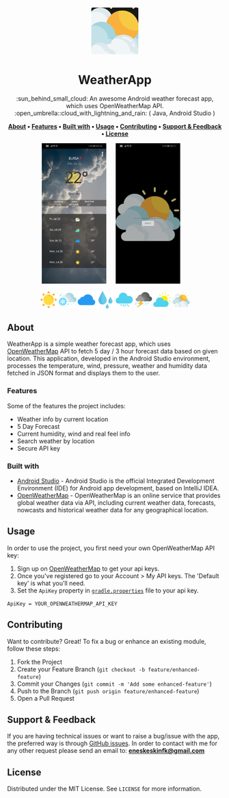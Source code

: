 <p align="center">
  <img width="110" height="auto" src="./images/logo.png" alt="logo">
</p>

<h1 align="center">WeatherApp</h1>

<p align="center">:sun_behind_small_cloud: An awesome Android weather forecast app, which uses OpenWeatherMap API. :open_umbrella::cloud_with_lightning_and_rain: ( Java, Android Studio ) </p>

<p align="center">
  <strong>
    <a href="#about">About</a> • 
    <a href="#features">Features</a> • 
    <a href="#built-with">Built with</a> • 
    <a href="#usage">Usage</a> • 
    <a href="#contributing">Contributing</a> • 
    <a href="#support--feedback">Support & Feedback</a> • 
    <a href="#license">License</a>  
  </strong>
</p>

<p align="center">
  <img src="./images/home.jpg" height="auto" width="30%"  alt="home"/> &emsp;
  <img src="./images/search.jpg" height="auto" width="30%"  alt="search"/> &emsp;
</p> 

<p align="center"> 
  <img src="./app/src/main/res/drawable/w01d.png" height="auto" width="8%" alt="w01d"/>
  <img src="./app/src/main/res/drawable/w13d.png" height="auto" width="8%" alt="w13d"/> 
  <img src="./app/src/main/res/drawable/w04d.png" height="auto" width="8%" alt="w04d"/> 
  <img src="./app/src/main/res/drawable/w09d.png" height="auto" width="8%" alt="w09d"/> 
  <img src="./app/src/main/res/drawable/w10d.png" height="auto" width="8%" alt="w10d"/> 
  <img src="./app/src/main/res/drawable/w11d.png" height="auto" width="8%" alt="w11d"/> 
  <img src="./app/src/main/res/drawable/w02d.png" height="auto" width="8%" alt="w02d"/> 
  <img src="./app/src/main/res/drawable/w03d.png" height="auto" width="8%" alt="w03d"/> 
</p> 

## About

WeatherApp is a simple weather forecast app, which uses [OpenWeatherMap](https://openweathermap.org/) API to fetch 5 day / 3 hour forecast data based on given location. This application, developed in the Android Studio environment, processes the temperature, wind, pressure, weather and humidity data fetched in JSON format and displays them to the user.

### Features
Some of the features the project includes:

- Weather info by current location
- 5 Day Forecast
- Current humidity, wind and real feel info
- Search weather by location
- Secure API key

### Built with

- [Android Studio](https://developer.android.com/studio) - Android Studio is the official Integrated Development Environment (IDE) for Android app development, based on IntelliJ IDEA.
- [OpenWeatherMap](https://openweathermap.org/) - OpenWeatherMap is an online service that provides global weather data via API, including current weather data, forecasts, nowcasts and historical weather data for any geographical location.

## Usage

In order to use the project, you first need your own OpenWeatherMap API key:

1. Sign up on [OpenWeatherMap](https://openweathermap.org/) to get your api keys.
2. Once you've registered go to your Account > My API keys. The 'Default key' is what you'll need.
3. Set the `ApiKey` property in [`gradle.properties`](./gradle.properties) file to your api key.
```properties
ApiKey = YOUR_OPENWEATHERMAP_API_KEY
```

## Contributing
Want to contribute? Great!
To fix a bug or enhance an existing module, follow these steps:

1. Fork the Project
2. Create your Feature Branch (`git checkout -b feature/enhanced-feature`)
3. Commit your Changes (`git commit -m 'Add some enhanced-feature'`)
4. Push to the Branch (`git push origin feature/enhanced-feature`)
5. Open a Pull Request

## Support & Feedback
If you are having technical issues or want to raise a bug/issue with the app, the preferred way is through [GitHub issues](https://github.com/enessfk/WeatherApp/issues). In order to contact with me for any other request please send an email to: **eneskeskinfk@gmail.com**

## License

Distributed under the MIT License. See `LICENSE` for more information.

